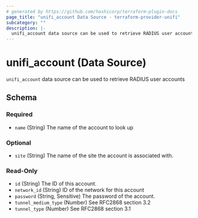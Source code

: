 ```yaml
---
# generated by https://github.com/hashicorp/terraform-plugin-docs
page_title: "unifi_account Data Source - terraform-provider-unifi"
subcategory: ""
description: |-
  unifi_account data source can be used to retrieve RADIUS user accounts
---
```


# unifi_account (Data Source)

`unifi_account` data source can be used to retrieve RADIUS user accounts



<!-- schema generated by tfplugindocs -->
## Schema

### Required

- `name` (String) The name of the account to look up

### Optional

- `site` (String) The name of the site the account is associated with.

### Read-Only

- `id` (String) The ID of this account.
- `network_id` (String) ID of the network for this account
- `password` (String, Sensitive) The password of the account.
- `tunnel_medium_type` (Number) See RFC2868 section 3.2
- `tunnel_type` (Number) See RFC2868 section 3.1


